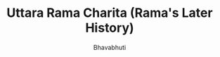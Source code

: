 ---
title: "Uttara Rama Charita (Rama's Later History)"
author: ["Bhavabhuti"]
year: 700
language: ["Sanskrit", "English"]
genre: ["Drama", "Sanskrit Drama", "Classical Literature"]
description: "Bhavabhuti's Uttara Rama Charita stands as Sanskrit drama's most emotionally profound work, a seven-act play continuing the Ramayana narrative beyond Valmiki's account to explore Rama's agonizing choice between kingly duty (rajadharma) and conjugal devotion when forced to abandon pregnant Sita due to public rumor. Composed in 8th century CE, this nataka revolutionizes the Rama story: rather than triumphant hero, Rama appears torn by ethical dilemmas; Sita transcends patient wife stereotype to embody dignified suffering; and the play's tragic tonality challenges epic conventions. The plot spans Rama's reluctant abandonment of Sita in Valmiki's ashram, their twin sons' upbringing, Lava and Kusha performing the Ramayana before unknowing father Rama, Earth-goddess reclaiming Sita, and Rama's reunion with Sita in the heavenly realm after twelve years. Bhavabhuti's poetic genius appears in heart-wrenching separation scenes, exquisite nature descriptions serving emotional purposes, and karuna rasa (compassion) sustained throughout—making this perhaps Sanskrit theater's most moving tragedy while technically maintaining happy ending conventions."
collections: ['sanskrit-drama', 'classical-literature', 'devotional-literature', 'epic-poetry']
sources:
  - name: "Internet Archive (Shripad Krishna Belvalkar translation, 1915)"
    url: "https://archive.org/details/ramaslaterhistor00bhavuoft"
    type: "other"
references:
  - name: "Wikipedia: Uttararamacarita"
    url: "https://en.wikipedia.org/wiki/Uttararamacarita"
    type: "wikipedia"
  - name: "Wikipedia: Bhavabhuti"
    url: "https://en.wikipedia.org/wiki/Bhavabhuti"
    type: "wikipedia"
  - name: "Wikipedia: Rama"
    url: "https://en.wikipedia.org/wiki/Rama"
    type: "wikipedia"
  - name: "Wikipedia: Sita"
    url: "https://en.wikipedia.org/wiki/Sita"
    type: "wikipedia"
  - name: "Open Library: Uttara Rama Charita (Rama's"
    url: "https://openlibrary.org/search?q=Uttara+Rama+Charita+Ramas+Later+History+Bhavabhuti"
    type: "other"
featured: false
publishDate: 2025-10-30
tags: ['classical-literature', 'drama']
---